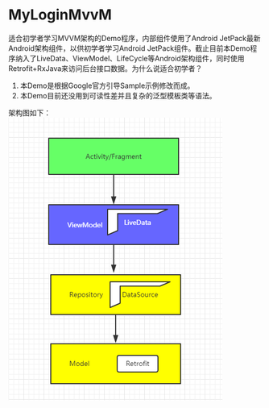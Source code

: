 # MyLoginMvvM
适合初学者学习MVVM架构的Demo程序，内部组件使用了Android JetPack最新Android架构组件，以供初学者学习Android JetPack组件。截止目前本Demo程序纳入了LiveData、ViewModel、LifeCycle等Android架构组件，同时使用Retrofit+RxJava来访问后台接口数据。为什么说适合初学者？
1. 本Demo是根据Google官方引导Sample示例修改而成。
2. 本Demo目前还没用到可读性差并且复杂的泛型模板类等语法。

架构图如下：
![](https://github.com/gaoxiaoweiandy/MyLoginMvvM/blob/master/images/MVVM.png)
